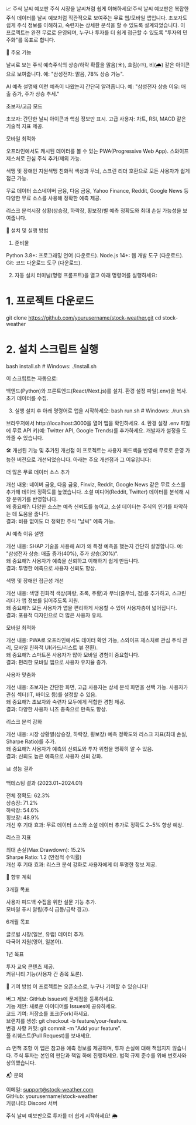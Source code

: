 📈 주식 날씨 예보판
주식 시장을 날씨처럼 쉽게 이해하세요!주식 날씨 예보판은 복잡한 주식 데이터를 날씨 예보처럼 직관적으로 보여주는 무료 웹/모바일 앱입니다. 초보자도 쉽게 주식 정보를 이해하고, 숙련자는 상세한 분석을 할 수 있도록 설계되었습니다. 이 프로젝트는 완전 무료로 운영되며, 누구나 투자를 더 쉽게 접근할 수 있도록 "투자의 민주화"를 목표로 합니다.

🌟 주요 기능

날씨로 보는 주식 예측주식의 상승/하락 확률을 맑음(☀️), 흐림(⛅), 비(🌧️) 같은 아이콘으로 보여줍니다. 예: "삼성전자: 맑음, 78% 상승 가능".

AI 예측 설명왜 이런 예측이 나왔는지 간단히 알려줍니다. 예: "삼성전자 상승 이유: 매출 증가, 주가 상승 추세."

초보자/고급 모드  

초보자: 간단한 날씨 아이콘과 핵심 정보만 표시.
고급 사용자: 차트, RSI, MACD 같은 기술적 지표 제공.


모바일 최적화  

오프라인에서도 캐시된 데이터를 볼 수 있는 PWA(Progressive Web App).
스와이프 제스처로 관심 주식 추가/제외 가능.


색맹 및 장애인 지원색맹 친화적 색상과 무늬, 스크린 리더 호환으로 모든 사용자가 쉽게 접근 가능.

무료 데이터 소스네이버 금융, 다음 금융, Yahoo Finance, Reddit, Google News 등 다양한 무료 소스를 사용해 정확한 예측 제공.

리스크 분석시장 상황(상승장, 하락장, 횡보장)별 예측 정확도와 최대 손실 가능성을 보여줍니다.



🚀 설치 및 실행 방법
1. 준비물

Python 3.8+: 프로그래밍 언어 (다운로드).
Node.js 14+: 웹 개발 도구 (다운로드).
Git: 코드 다운로드 도구 (다운로드).

2. 자동 설치
터미널(명령 프롬프트)을 열고 아래 명령어를 실행하세요:
# 1. 프로젝트 다운로드
git clone https://github.com/yourusername/stock-weather.git
cd stock-weather

# 2. 설치 스크립트 실행
bash install.sh  # Windows: ./install.sh

이 스크립트는 자동으로:

백엔드(Python)와 프론트엔드(React/Next.js)를 설치.
환경 설정 파일(.env)을 복사.
초기 데이터를 수집.

3. 실행
설치 후 아래 명령어로 앱을 시작하세요:
bash run.sh  # Windows: ./run.sh

브라우저에서 http://localhost:3000을 열어 앱을 확인하세요.
4. 환경 설정
.env 파일에 무료 API 키(예: Twitter API, Google Trends)를 추가하세요. 개발자가 설정을 도와줄 수 있습니다.

🛠️ 개선된 기능 및 추가된 개선점
이 프로젝트는 사용자 피드백을 반영해 무료로 운영 가능한 버전으로 개선되었습니다. 아래는 주요 개선점과 그 이유입니다:

더 많은 무료 데이터 소스 추가  

개선 내용: 네이버 금융, 다음 금융, Finviz, Reddit, Google News 같은 무료 소스를 추가해 데이터 정확도를 높였습니다. 소셜 미디어(Reddit, Twitter) 데이터를 분석해 시장 분위기를 반영합니다.  
왜 중요해?: 다양한 소스는 예측 신뢰도를 높이고, 소셜 데이터는 주식의 인기를 파악하는 데 도움을 줍니다.  
결과: 비용 없이도 더 정확한 주식 "날씨" 예측 가능.


AI 예측 이유 설명  

개선 내용: SHAP 기술을 사용해 AI가 왜 특정 예측을 했는지 간단히 설명합니다. 예: "삼성전자 상승: 매출 증가(40%), 주가 상승(30%)".  
왜 중요해?: 사용자가 예측을 신뢰하고 이해하기 쉽게 만듭니다.  
결과: 투명한 예측으로 사용자 신뢰도 향상.


색맹 및 장애인 접근성 개선  

개선 내용: 색맹 친화적 색상(파랑, 초록, 주황)과 무늬(줄무늬, 점)를 추가하고, 스크린 리더가 앱 정보를 읽어주도록 지원.  
왜 중요해?: 모든 사용자가 앱을 편리하게 사용할 수 있어 사용자층이 넓어집니다.  
결과: 포용적 디자인으로 더 많은 사용자 유치.


모바일 최적화  

개선 내용: PWA로 오프라인에서도 데이터 확인 가능, 스와이프 제스처로 관심 주식 관리, 모바일 친화적 UI(카드/리스트 뷰 전환).  
왜 중요해?: 스마트폰 사용자가 많아 모바일 경험이 중요합니다.  
결과: 편리한 모바일 앱으로 사용자 유지율 증가.


사용자 맞춤화  

개선 내용: 초보자는 간단한 화면, 고급 사용자는 상세 분석 화면을 선택 가능. 사용자가 관심 섹터(IT, 바이오 등)를 설정할 수 있음.  
왜 중요해?: 초보자와 숙련자 모두에게 적합한 경험 제공.  
결과: 다양한 사용자 니즈 충족으로 만족도 향상.


리스크 분석 강화  

개선 내용: 시장 상황별(상승장, 하락장, 횡보장) 예측 정확도와 리스크 지표(최대 손실, Sharpe Ratio)를 추가.  
왜 중요해?: 사용자가 예측의 신뢰도와 투자 위험을 명확히 알 수 있음.  
결과: 신뢰도 높은 예측으로 사용자 신뢰 강화.




📊 성능 결과

백테스팅 결과 (2023.01~2024.01)  

전체 정확도: 62.3%  
상승장: 71.2%  
하락장: 54.6%  
횡보장: 48.9%  
개선 후 기대 효과: 무료 데이터 소스와 소셜 데이터 추가로 정확도 2~5% 향상 예상.


리스크 지표  

최대 손실(Max Drawdown): 15.2%  
Sharpe Ratio: 1.2 (안정적 수익률)  
개선 후 기대 효과: 리스크 분석 강화로 사용자에게 더 투명한 정보 제공.




🔮 향후 계획

3개월 목표  

사용자 피드백 수집을 위한 설문 기능 추가.  
모바일 푸시 알림(주식 급등/급락 경고).


6개월 목표  

글로벌 시장(일본, 유럽) 데이터 추가.  
다국어 지원(영어, 일본어).


1년 목표  

투자 교육 콘텐츠 제공.  
커뮤니티 기능(사용자 간 종목 토론).




🤝 기여 방법
이 프로젝트는 오픈소스로, 누구나 기여할 수 있습니다!  

버그 제보: GitHub Issues에 문제점을 등록하세요.  
기능 제안: 새로운 아이디어를 Issues에 공유하세요.  
코드 기여: 
저장소를 포크(Fork)하세요.  
브랜치를 생성: git checkout -b feature/your-feature.  
변경 사항 커밋: git commit -m "Add your feature".  
풀 리퀘스트(Pull Request)를 보내세요.




⚖️ 면책 조항
이 앱은 참고용 예측 정보를 제공하며, 투자 손실에 대해 책임지지 않습니다. 주식 투자는 본인의 판단과 책임 하에 진행하세요. 법적 규제 준수를 위해 변호사와 상의했습니다.

📬 문의

이메일: support@stock-weather.com  
GitHub: yourusername/stock-weather  
커뮤니티: Discord 서버

주식 날씨 예보판으로 투자를 더 쉽게 시작하세요! 🌦️
